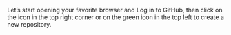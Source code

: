 Let’s start opening your favorite browser and Log in to GitHub, then click on the icon in the top right corner or on the green icon in the top left to create a new repository.
